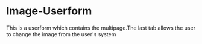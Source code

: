 # Image-Userform
This is a userform which contains the multipage.The last tab allows the user to change the image from the user's system
